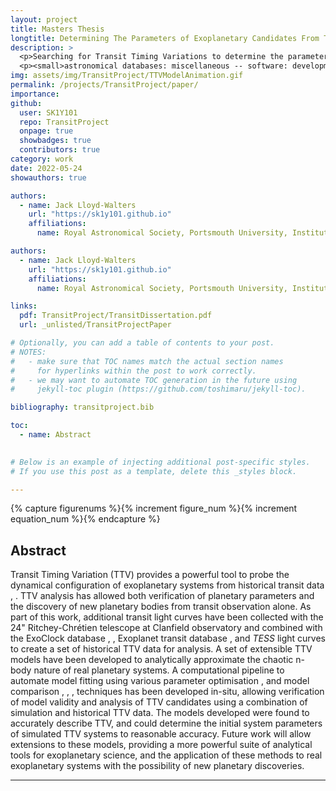 ```yaml
---
layout: project
title: Masters Thesis
longtitle: Determining The Parameters of Exoplanetary Candidates From Transit Timing Variations
description: >
  <p>Searching for Transit Timing Variations to determine the parameters of additional exoplanets in a system.</p>
  <p><small>astronomical databases: miscellaneous -- software: development -- software: simulations -- techniques: photometric</small></p>
img: assets/img/TransitProject/TTVModelAnimation.gif
permalink: /projects/TransitProject/paper/
importance:
github:
  user: SK1Y101
  repo: TransitProject
  onpage: true
  showbadges: true
  contributors: true
category: work
date: 2022-05-24
showauthors: true

authors:
  - name: Jack Lloyd-Walters
    url: "https://sk1y101.github.io"
    affiliations:
      name: Royal Astronomical Society, Portsmouth University, Institute of Physics

authors:
  - name: Jack Lloyd-Walters
    url: "https://sk1y101.github.io"
    affiliations:
      name: Royal Astronomical Society, Portsmouth University, Institute of Physics

links:
  pdf: TransitProject/TransitDissertation.pdf
  url: _unlisted/TransitProjectPaper

# Optionally, you can add a table of contents to your post.
# NOTES:
#   - make sure that TOC names match the actual section names
#     for hyperlinks within the post to work correctly.
#   - we may want to automate TOC generation in the future using
#     jekyll-toc plugin (https://github.com/toshimaru/jekyll-toc).

bibliography: transitproject.bib

toc:
  - name: Abstract
  

# Below is an example of injecting additional post-specific styles.
# If you use this post as a template, delete this _styles block.

---
```

{% capture figurenums %}{% increment figure_num %}{% increment equation_num %}{% endcapture %}

## Abstract

Transit Timing Variation (TTV) provides a powerful tool to probe the dynamical configuration of exoplanetary systems from historical transit data <d-cite key="firstTTVPaper"></d-cite>, <d-cite key="secondTTVPaper"></d-cite>. TTV analysis has allowed both verification of planetary parameters <d-cite key="TrappistMass"></d-cite> and the discovery of new planetary bodies <d-cite key="Keplerc"></d-cite> from transit observation alone.
As part of this work, additional transit light curves have been collected with the 24" Ritchey-Chrétien telescope at Clanfield observatory and combined with the ExoClock database <d-cite key="ExoClockI"></d-cite>, <d-cite key="ExoClockII"></d-cite>, Exoplanet transit database <d-cite key="ETD"></d-cite>, and *TESS* light curves <d-cite key="tess"></d-cite> to create a set of historical TTV data for analysis.
A set of extensible TTV models have been developed to analytically approximate the chaotic n-body nature of real planetary systems. A computational pipeline to automate model fitting using various parameter optimisation <d-cite key="diffEvo"></d-cite>, <d-cite key="dualAnnealing"></d-cite> and model comparison <d-cite key="AIC"></d-cite>, <d-cite key="AIC2"></d-cite>, <d-cite key="AICC"></d-cite>, <d-cite key="BIC"></d-cite> techniques has been developed in-situ, allowing verification of model validity and analysis of TTV candidates using a combination of simulation and historical TTV data.
The models developed were found to accurately describe TTV, and could determine the initial system parameters of simulated TTV systems to reasonable accuracy.
Future work will allow extensions to these models, providing a more powerful suite of analytical tools for exoplanetary science, and the application of these methods to real exoplanetary systems with the possibility of new planetary discoveries.

***
